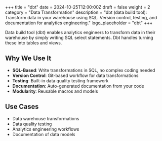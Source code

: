 +++
title = "dbt"
date = 2024-10-25T12:00:00Z
draft = false
weight = 2
category = "Data Transformation"
description = "dbt (data build tool): Transform data in your warehouse using SQL. Version control, testing, and documentation for analytics engineering."
logo_placeholder = "dbt"
+++

Data build tool (dbt) enables analytics engineers to transform data in their warehouse by simply writing SQL select statements. Dbt handles turning these into tables and views.

## Why We Use It

- **SQL-Based**: Write transformations in SQL, no complex coding needed
- **Version Control**: Git-based workflow for data transformations
- **Testing**: Built-in data quality testing framework
- **Documentation**: Auto-generated documentation from your code
- **Modularity**: Reusable macros and models

## Use Cases

- Data warehouse transformations
- Data quality testing
- Analytics engineering workflows
- Documentation of data models
